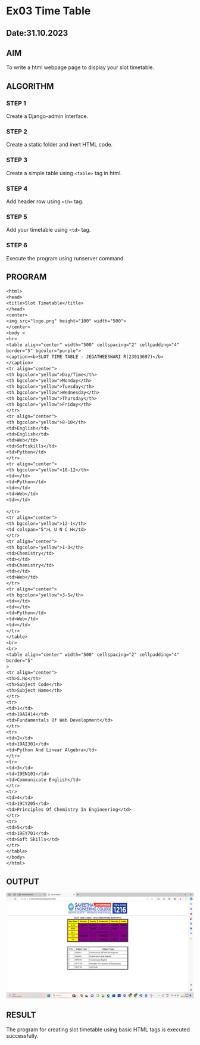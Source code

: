 # Ex03 Time Table
## Date:31.10.2023

## AIM
To write a html webpage page to display your slot timetable.

## ALGORITHM
### STEP 1
Create a Django-admin Interface.

### STEP 2
Create a static folder and inert HTML code.

### STEP 3
Create a simple table using ```<table>``` tag in html.

### STEP 4
Add header row using ```<th>``` tag.

### STEP 5
Add your timetable using ```<td>``` tag.

### STEP 6
Execute the program using runserver command.

## PROGRAM
```
<html>
<head>
<title>Slot Timetable</title>
</head>
<center>
<img src="logo.png" height="100" width="500">
</center>
<body >
<hr>
<table align="center" width="500" cellspacing="2" cellpadding="4"
border="5" bgcolor="purple">
<caption><b>SLOT TIME TABLE - JEGATHEESWARI R(23013697)</b>
</caption>
<tr align="center">
<th bgcolor="yellow">Day/Time</th>
<th bgcolor="yellow">Monday</th>
<th bgcolor="yellow">Tuesday</th>
<th bgcolor="yellow">Wednesday</th>
<th bgcolor="yellow">Thursday</th>
<th bgcolor="yellow">Friday</th>
</tr>
<tr align="center">
<th bgcolor="yellow">8-10</th>
<td>English</td>
<td>English</td>
<td>Web</td>
<td>Softskills</td>
<td>Python</td>
</tr>
<tr align="center">
<th bgcolor="yellow">10-12</th>
<td></td>
<td>Python</td>
<td></td>
<td>Web</td>
<td></td>

</tr>
<tr align="center">
<th bgcolor="yellow">12-1</th>
<td colspan="5">L U N C H</td>
</tr>
<tr align="center">
<th bgcolor="yellow">1-3</th>
<td>Chemistry</td>
<td></td>
<td>Chemistry</td>
<td></td>
<td>Web</td>
</tr>
<tr align="center">
<th bgcolor="yellow">3-5</th>
<td></td>
<td></td>
<td>Python</td>
<td>Web</td>
<td></td>
</tr>
</table>
<br>
<br>
<table align="center" width="500" cellspacing="2" cellpadding="4" border="5"
>
<tr align="center">
<th>S.No</th>
<th>Subject Code</th>
<th>Subject Name</th>
</tr>
<tr>
<td>1</td>
<td>19AI414</td>
<td>Fundamentals Of Web Development</td>
</tr>
<tr>
<td>2</td>
<td>19AI301</td>
<td>Python And Linear Algebra</td>
</tr>
<tr>
<td>3</td>
<td>19EN101</td>
<td>Communicate English</td>
</tr>
<tr>
<td>4</td>
<td>19CY205</td>
<td>Principles Of Chemistry In Engineering</td>
</tr>
<tr>
<td>5</td>
<td>19EY701</td>
<td>Soft Skills</td>
</tr>
</table>
</body>
</html>
```

## OUTPUT
![Alt text](<Screenshot (20).png>)

## RESULT
The program for creating slot timetable using basic HTML tags is executed successfully.
